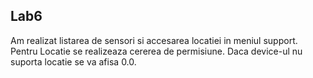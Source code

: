 Lab6
--

Am realizat listarea de sensori si accesarea locatiei in meniul support.
Pentru Locatie se realizeaza cererea de permisiune. Daca device-ul nu suporta locatie se va afisa 0.0.